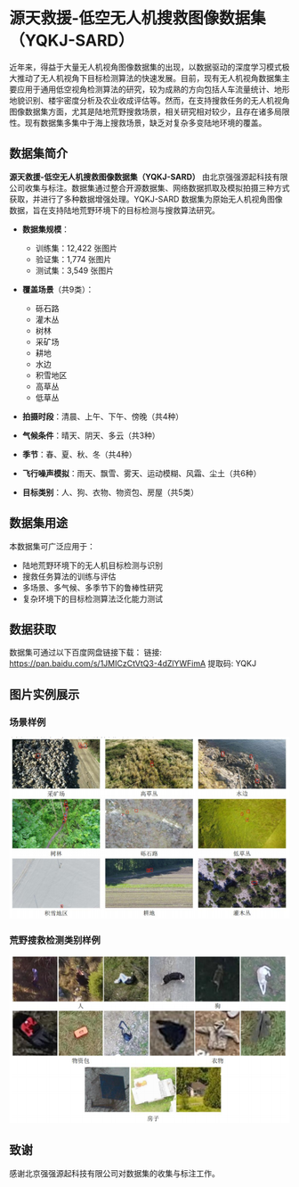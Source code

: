 # 源天救援-低空无人机搜救图像数据集（YQKJ-SARD）

近年来，得益于大量无人机视角图像数据集的出现，以数据驱动的深度学习模式极大推动了无人机视角下目标检测算法的快速发展。目前，现有无人机视角数据集主要应用于通用低空视角检测算法的研究，较为成熟的方向包括人车流量统计、地形地貌识别、楼宇密度分析及农业收成评估等。然而，在支持搜救任务的无人机视角图像数据集方面，尤其是陆地荒野搜救场景，相关研究相对较少，且存在诸多局限性。现有数据集多集中于海上搜救场景，缺乏对复杂多变陆地环境的覆盖。

## 数据集简介

**源天救援-低空无人机搜救图像数据集（YQKJ-SARD）** 由北京强强源起科技有限公司收集与标注。数据集通过整合开源数据集、网络数据抓取及模拟拍摄三种方式获取，并进行了多种数据增强处理。YQKJ-SARD 数据集为原始无人机视角图像数据，旨在支持陆地荒野环境下的目标检测与搜救算法研究。

- **数据集规模**：
  - 训练集：12,422 张图片
  - 验证集：1,774 张图片
  - 测试集：3,549 张图片

- **覆盖场景**（共9类）：
  - 砾石路
  - 灌木丛
  - 树林
  - 采矿场
  - 耕地
  - 水边
  - 积雪地区
  - 高草丛
  - 低草丛

- **拍摄时段**：清晨、上午、下午、傍晚（共4种）
- **气候条件**：晴天、阴天、多云（共3种）
- **季节**：春、夏、秋、冬（共4种）
- **飞行噪声模拟**：雨天、飘雪、雾天、运动模糊、风霜、尘土（共6种）
- **目标类别**：人、狗、衣物、物资包、房屋（共5类）

## 数据集用途

本数据集可广泛应用于：
- 陆地荒野环境下的无人机目标检测与识别
- 搜救任务算法的训练与评估
- 多场景、多气候、多季节下的鲁棒性研究
- 复杂环境下的目标检测算法泛化能力测试

## 数据获取

数据集可通过以下百度网盘链接下载：
链接: https://pan.baidu.com/s/1JMICzCtVtQ3-4dZlYWFimA 提取码: YQKJ

## 图片实例展示

### 场景样例

![场景样例](images/场景样例.png)

### 荒野搜救检测类别样例

![荒野搜救检测类别样例](images/荒野搜救检测类别样例.png)

## 致谢

感谢北京强强源起科技有限公司对数据集的收集与标注工作。 